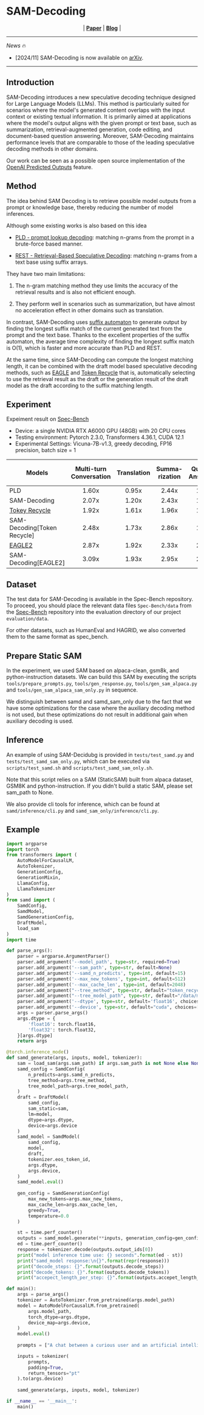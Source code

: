 # SAM-Decoding

<p align="center">
| <a href="https://arxiv.org/abs/2411.10666"><b>Paper</b></a> | <a href="https://zhuanlan.zhihu.com/p/5841399739"><b>Blog</b></a> | 
</p>

---

*News* 🔥
- [2024/11] SAM-Decoding is now available on [arXiv](https://arxiv.org/abs/2411.10666).

---

## Introduction

SAM-Decoding introduces a new speculative decoding technique designed for Large Language Models (LLMs). This method is particularly suited for scenarios where the model's generated content overlaps with the input context or existing textual information. It is primarily aimed at applications where the model's output aligns with the given prompt or text base, such as summarization, retrieval-augmented generation, code editing, and document-based question answering. Moreover, SAM-Decoding maintains performance levels that are comparable to those of the leading speculative decoding methods in other domains.

Our work can be seen as a possible open source implementation of the [OpenAI Predicted Outputs](https://community.openai.com/t/introducing-predicted-outputs/1004502) feature.

## Method

The idea behind SAM Decoding is to retrieve possible model outputs from a prompt or knowledge base, thereby reducing the number of model inferences.

Although some existing works is also based on this idea

- [PLD - prompt lookup decoding](https://github.com/apoorvumang/prompt-lookup-decoding): matching n-grams from the prompt in a brute-force based manner.

- [REST - Retrieval-Based Speculative Decoding](https://github.com/FasterDecoding/REST): matching n-grams from a text base using suffix arrays.

They have two main limitations:

1. The n-gram matching method they use limits the accuracy of the retrieval results and is also not efficient enough.

2. They perform well in scenarios such as summarization, but have almost no acceleration effect in other domains such as translation.

In contrast, SAM-Decoding uses [suffix automaton](https://en.wikipedia.org/wiki/Suffix_automaton) to generate output by finding the longest suffix match of the current generated text from the prompt and the text base. Thanks to the excellent properties of the suffix automaton, the average time complexity of finding the longest suffix match is O(1), which is faster and more accurate than PLD and REST.

At the same time, since SAM-Decoding can compute the longest matching length, it can be combined with the draft model based speculative decoding methods, such as [EAGLE](https://github.com/SafeAILab/EAGLE) and [Token Recycle](https://arxiv.org/abs/2408.08696) that is, automatically selecting to use the retrieval result as the draft or the generation result of the draft model as the draft according to the suffix matching length.

## Experiment

Expeiment result on [Spec-Bench](https://github.com/hemingkx/Spec-Bench)

<!-- **warning: Please note that these results are not final and may be revised** -->

- Device: a single NVIDIA RTX A6000 GPU (48GB) with 20 CPU cores
- Testing environment: Pytorch 2.3.0, Transformers 4.36.1, CUDA 12.1
- Experimental Settings: Vicuna-7B-v1.3, greedy decoding, FP16 precision, batch size = 1

| Models                                                        | Multi-turn Conversation | Translation | Summa-rization | Question Answering | Mathematical Reasoning | Retrieval-aug. Generation | #Mean Accepted Tokens |  Overall  |
| ------------------------------------------------------------  | :---------------------: | :---------: | :------------: | :----------------: | :--------------------: | :-----------------------: | :-------------------: | :-------: |
| PLD                                                           |          1.60x          |    0.95x    |     2.44x      |       1.18x        |         1.59x          |           1.72x           |         1.75          |   1.56x   |
| SAM-Decoding                                                  |          2.07x          |    1.20x    |     2.43x      |       1.62x        |         1.91x          |           1.81x           |         2.30          |   1.84x   |
| [Tokey Recycle](https://arxiv.org/abs/2408.08696)             |          1.92x          |    1.61x    |     1.96x      |       1.71x        |         2.16x          |           1.68x           |         2.83          |   1.84x   |
| SAM-Decoding\[Token Recycle\]                                 |          2.48x          |    1.73x    |     2.86x      |       1.98x        |         2.44x          |           2.14x           |         3.03          |   2.27x   |
| [EAGLE2](https://github.com/SafeAILab/EAGLE)                  |          2.87x          |    1.92x    |     2.33x      |       2.20x        |         2.88x          |           2.03x           |         4.36          |   2.38x   |
| SAM-Decoding\[EAGLE2\]                                        |          3.09x          |    1.93x    |     2.95x      |       2.28x        |         2.93x          |           2.28x           |         4.62          |   2.58x   |


## Dataset

The test data for SAM-Decoding is available in the Spec-Bench repository. To proceed, you should place the relevant data files `Spec-Bench/data` from the [Spec-Bench](https://github.com/hemingkx/Spec-Bench) repository into the evaluation directory of our project `evaluation/data`.

For other datasets, such as HumanEval and HAGRID, we also converted them to the same format as spec_bench.

## Prepare Static SAM

In the experiment, we used SAM based on alpaca-clean, gsm8k, and python-instruction datasets. We can build this SAM by executing the scripts `tools/prepare_prompts.py`, `tools/gen_response.py`, `tools/gen_sam_alpaca.py` and `tools/gen_sam_alpaca_sam_only.py` in sequence.

We distinguish between samd and samd_sam_only due to the fact that we have some optimizations for the case where the auxiliary decoding method is not used, but these optimizations do not result in additional gain when auxiliary decoding is used.

## Inference

An example of using SAM-Decidubg is provided in `tests/test_samd.py` and ``tests/test_samd_sam_only.py``, which can be executed via `scripts/test_samd.sh` and `scripts/test_samd_sam_only.sh`. 

Note that this script relies on a SAM (StaticSAM) built from alpaca dataset, GSM8K and python-instruction. If you didn't build a static SAM, please set sam_path to None.

We also provide cli tools for inference, which can be found at `samd/inference/cli.py` and `samd_sam_only/inference/cli.py`.

## Example

```python
import argparse
import torch
from transformers import (
    AutoModelForCausalLM, 
    AutoTokenizer, 
    GenerationConfig,
    GenerationMixin,
    LlamaConfig,
    LlamaTokenizer
)
from samd import (
    SamdConfig, 
    SamdModel, 
    SamdGenerationConfig,
    DraftModel,
    load_sam
)
import time

def parse_args():
    parser = argparse.ArgumentParser()
    parser.add_argument('--model_path', type=str, required=True)
    parser.add_argument('--sam_path', type=str, default=None)
    parser.add_argument('--samd_n_predicts', type=int, default=15)
    parser.add_argument('--max_new_tokens', type=int, default=512)
    parser.add_argument('--max_cache_len', type=int, default=2048)
    parser.add_argument("--tree_method", type=str, default="token_recycle")
    parser.add_argument("--tree_model_path", type=str, default="/data/models/EAGLE-Vicuna-7B-v1.3")
    parser.add_argument('--dtype', type=str, default='float16', choices=['float16', 'float32'])
    parser.add_argument('--device', type=str, default="cuda", choices=['cuda', 'cpu'])
    args = parser.parse_args()
    args.dtype = {
        'float16': torch.float16,
        'float32': torch.float32,
    }[args.dtype]
    return args

@torch.inference_mode()
def samd_generate(args, inputs, model, tokenizer):
    sam = load_sam(args.sam_path) if args.sam_path is not None else None
    samd_config = SamdConfig(
        n_predicts=args.samd_n_predicts,
        tree_method=args.tree_method,
        tree_model_path=args.tree_model_path,
    )
    draft = DraftModel(
        samd_config, 
        sam_static=sam,
        lm=model,
        dtype=args.dtype,
        device=args.device
    )
    samd_model = SamdModel(
        samd_config, 
        model, 
        draft, 
        tokenizer.eos_token_id,
        args.dtype,
        args.device,
    )
    samd_model.eval()
    
    gen_config = SamdGenerationConfig(
        max_new_tokens=args.max_new_tokens,
        max_cache_len=args.max_cache_len,
        greedy=True,
        temperature=0.0
    )

    st = time.perf_counter()
    outputs = samd_model.generate(**inputs, generation_config=gen_config)
    ed = time.perf_counter()
    response = tokenizer.decode(outputs.output_ids[0])
    print("model inference time use: {} seconds".format(ed - st))
    print("samd_model response:\n{}".format(repr(response)))
    print("decode_steps: {}".format(outputs.decode_steps))
    print("decode_tokens: {}".format(outputs.decode_tokens))
    print("accepect_length_per_step: {}".format(outputs.accepet_length_per_step))

def main():
    args = parse_args()
    tokenizer = AutoTokenizer.from_pretrained(args.model_path)
    model = AutoModelForCausalLM.from_pretrained(
        args.model_path, 
        torch_dtype=args.dtype, 
        device_map=args.device,
    )
    model.eval()
    
    prompts = ["A chat between a curious user and an artificial intelligence assistant. The assistant gives helpful, detailed, and polite answers to the user\'s questions.\n\nUSER: Embrace the role of Sheldon from \"The Big Bang Theory\" as we delve into our conversation. Don\u2019t start with phrases like \"As Sheldon\". Let's kick things off with the following question: \"What is your opinion on hand dryers?\"\n\nASSISTANT: "]

    inputs = tokenizer(
        prompts, 
        padding=True, 
        return_tensors="pt"
    ).to(args.device)
    
    samd_generate(args, inputs, model, tokenizer)

if __name__ == '__main__':
    main()

```